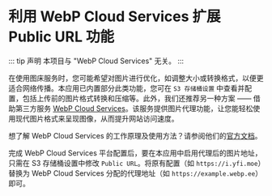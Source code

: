 # 利用 WebP Cloud Services 扩展 Public URL 功能

::: tip 声明
本项目与 "WebP Cloud Services" 无关。
:::

在使用图床服务时，您可能希望对图片进行优化，如调整大小或转换格式，以便更适合网络传播。本应用已内置部分此类功能，您可在 `S3 存储桶设置` 中查看并配置，包括上传前的图片格式转换和压缩等。此外，我们还推荐另一种方案 —— 借助第三方服务 [WebP Cloud Services](https://webp.se/)。该服务提供图片代理功能，让您能轻松使用现代图片格式来呈现图像，从而提升网站访问速度。

想了解 WebP Cloud Services 的工作原理及使用方法？请参阅他们的[官方文档](https://docs.webp.se/webp-cloud/basic/)。

完成 WebP Cloud Services 平台配置后，要在本应用中启用代理后的图片地址，只需在 S3 存储桶设置中修改 `Public URL`。将原有配置（如 `https://i.yfi.moe`）替换为 WebP Cloud Services 分配的代理地址（如 `https://example.webp.ee`）即可。
